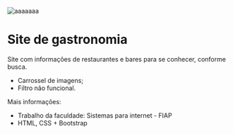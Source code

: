 
![aaaaaaa](https://github.com/user-attachments/assets/12b51b59-723d-4e9c-bf8c-402ace96cd75)

# Site de gastronomia

Site com informações de restaurantes e bares para se conhecer, conforme busca.
- Carrossel de imagens;
- Filtro não funcional.
  
Mais informações:
- Trabalho da faculdade: Sistemas para internet - FIAP
- HTML, CSS + Bootstrap
